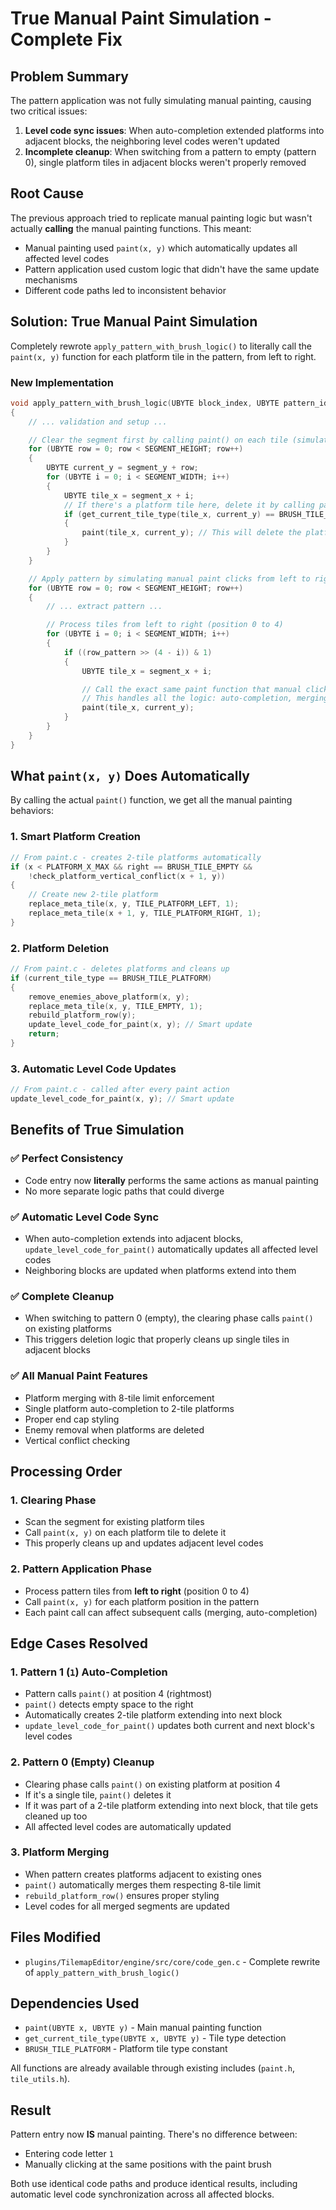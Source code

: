 # True Manual Paint Simulation - Complete Fix

## Problem Summary

The pattern application was not fully simulating manual painting, causing two critical issues:

1. **Level code sync issues**: When auto-completion extended platforms into adjacent blocks, the neighboring level codes weren't updated
2. **Incomplete cleanup**: When switching from a pattern to empty (pattern 0), single platform tiles in adjacent blocks weren't properly removed

## Root Cause

The previous approach tried to replicate manual painting logic but wasn't actually **calling** the manual painting functions. This meant:

- Manual painting used `paint(x, y)` which automatically updates all affected level codes
- Pattern application used custom logic that didn't have the same update mechanisms
- Different code paths led to inconsistent behavior

## Solution: True Manual Paint Simulation

Completely rewrote `apply_pattern_with_brush_logic()` to literally call the `paint(x, y)` function for each platform tile in the pattern, from left to right.

### New Implementation

```c
void apply_pattern_with_brush_logic(UBYTE block_index, UBYTE pattern_id) BANKED
{
    // ... validation and setup ...

    // Clear the segment first by calling paint() on each tile (simulates delete clicks)
    for (UBYTE row = 0; row < SEGMENT_HEIGHT; row++)
    {
        UBYTE current_y = segment_y + row;
        for (UBYTE i = 0; i < SEGMENT_WIDTH; i++)
        {
            UBYTE tile_x = segment_x + i;
            // If there's a platform tile here, delete it by calling paint (which will delete it)
            if (get_current_tile_type(tile_x, current_y) == BRUSH_TILE_PLATFORM)
            {
                paint(tile_x, current_y); // This will delete the platform
            }
        }
    }

    // Apply pattern by simulating manual paint clicks from left to right
    for (UBYTE row = 0; row < SEGMENT_HEIGHT; row++)
    {
        // ... extract pattern ...

        // Process tiles from left to right (position 0 to 4)
        for (UBYTE i = 0; i < SEGMENT_WIDTH; i++)
        {
            if ((row_pattern >> (4 - i)) & 1)
            {
                UBYTE tile_x = segment_x + i;

                // Call the exact same paint function that manual clicking uses
                // This handles all the logic: auto-completion, merging, level code updates, etc.
                paint(tile_x, current_y);
            }
        }
    }
}
```

## What `paint(x, y)` Does Automatically

By calling the actual `paint()` function, we get all the manual painting behaviors:

### 1. **Smart Platform Creation**

```c
// From paint.c - creates 2-tile platforms automatically
if (x < PLATFORM_X_MAX && right == BRUSH_TILE_EMPTY &&
    !check_platform_vertical_conflict(x + 1, y))
{
    // Create new 2-tile platform
    replace_meta_tile(x, y, TILE_PLATFORM_LEFT, 1);
    replace_meta_tile(x + 1, y, TILE_PLATFORM_RIGHT, 1);
}
```

### 2. **Platform Deletion**

```c
// From paint.c - deletes platforms and cleans up
if (current_tile_type == BRUSH_TILE_PLATFORM)
{
    remove_enemies_above_platform(x, y);
    replace_meta_tile(x, y, TILE_EMPTY, 1);
    rebuild_platform_row(y);
    update_level_code_for_paint(x, y); // Smart update
    return;
}
```

### 3. **Automatic Level Code Updates**

```c
// From paint.c - called after every paint action
update_level_code_for_paint(x, y); // Smart update
```

## Benefits of True Simulation

### ✅ **Perfect Consistency**

- Code entry now **literally** performs the same actions as manual painting
- No more separate logic paths that could diverge

### ✅ **Automatic Level Code Sync**

- When auto-completion extends into adjacent blocks, `update_level_code_for_paint()` automatically updates all affected level codes
- Neighboring blocks are updated when platforms extend into them

### ✅ **Complete Cleanup**

- When switching to pattern 0 (empty), the clearing phase calls `paint()` on existing platforms
- This triggers deletion logic that properly cleans up single tiles in adjacent blocks

### ✅ **All Manual Paint Features**

- Platform merging with 8-tile limit enforcement
- Single platform auto-completion to 2-tile platforms
- Proper end cap styling
- Enemy removal when platforms are deleted
- Vertical conflict checking

## Processing Order

### 1. **Clearing Phase**

- Scan the segment for existing platform tiles
- Call `paint(x, y)` on each platform tile to delete it
- This properly cleans up and updates adjacent level codes

### 2. **Pattern Application Phase**

- Process pattern tiles from **left to right** (position 0 to 4)
- Call `paint(x, y)` for each platform position in the pattern
- Each paint call can affect subsequent calls (merging, auto-completion)

## Edge Cases Resolved

### 1. **Pattern 1 (`1`) Auto-Completion**

- Pattern calls `paint()` at position 4 (rightmost)
- `paint()` detects empty space to the right
- Automatically creates 2-tile platform extending into next block
- `update_level_code_for_paint()` updates both current and next block's level codes

### 2. **Pattern 0 (Empty) Cleanup**

- Clearing phase calls `paint()` on existing platform at position 4
- If it's a single tile, `paint()` deletes it
- If it was part of a 2-tile platform extending into next block, that tile gets cleaned up too
- All affected level codes are automatically updated

### 3. **Platform Merging**

- When pattern creates platforms adjacent to existing ones
- `paint()` automatically merges them respecting 8-tile limit
- `rebuild_platform_row()` ensures proper styling
- Level codes for all merged segments are updated

## Files Modified

- `plugins/TilemapEditor/engine/src/core/code_gen.c` - Complete rewrite of `apply_pattern_with_brush_logic()`

## Dependencies Used

- `paint(UBYTE x, UBYTE y)` - Main manual painting function
- `get_current_tile_type(UBYTE x, UBYTE y)` - Tile type detection
- `BRUSH_TILE_PLATFORM` - Platform tile type constant

All functions are already available through existing includes (`paint.h`, `tile_utils.h`).

## Result

Pattern entry now **IS** manual painting. There's no difference between:

- Entering code letter `1`
- Manually clicking at the same positions with the paint brush

Both use identical code paths and produce identical results, including automatic level code synchronization across all affected blocks.
